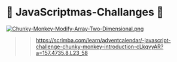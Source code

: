 #  :christmas_tree: JavaScriptmas-Challanges  :christmas_tree: 

[![Chunky-Monkey-Modify-Array-Two-Dimensional.png](https://i.postimg.cc/9MHj3JxF/Chunky-Monkey-Modify-Array-Two-Dimensional.png)](https://postimg.cc/B8pzHc9d)

>> https://scrimba.com/learn/adventcalendar/-javascript-challenge-chunky-monkey-introduction-cLkqvyAR?a=157.4735.8.L23_58
